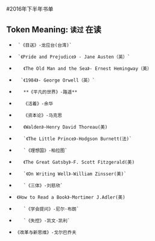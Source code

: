 #2016年下半年书单

## Token Meaning: `读过`  **在读**




*      `《目送》-龙应台(台湾)`
*      `《Pride and Prejudice》 - Jane Austen（英）`
*        《The Old Man and the Sea》- Ernest Hemingway（美）
*       `《1984》- George Orwell（英）`
*        **《平凡的世界》-路遥**
*        《活着》-余华
*        《资本论》-马克思
*        《Walden》-Henry David Thoreau(美)
*        `《The Little Prince》-Hodgson Burnett(法)`
*        `《理想国》-柏拉图`
*        《The Great Gatsby》-F. Scott Fitzgerald(美)
*        `《On Writing Well》-William Zinsser(美)`
*        `《三体》-刘慈欣`
*  `《How to Read a Book》-Mortimer J.Adler(美)`
*        `《学会提问》-尼尔·布朗`
*        `《失控》-凯文·凯利`
* `《改革与新思维》-戈尔巴乔夫`
